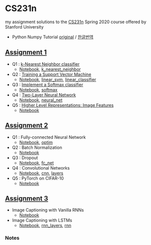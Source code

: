 # CS231n
my assignment solutions to the [CS231n](http://cs231n.stanford.edu) Spring 2020 course offered by Stanford University 

- Python Numpy Tutorial [original](https://cs231n.github.io/python-numpy-tutorial/) / [한글번역](http://aikorea.org/cs231n/python-numpy-tutorial/)


## [Assignment 1](https://cs231n.github.io/assignments2020/assignment1/)

* Q1 : [k-Nearest Neighbor classifier](https://cs231n.github.io/assignments2020/assignment1/#q1-k-nearest-neighbor-classifier-20-points)
	* [Notebook](./assignment1/knn_solution.ipynb), [k_nearest_neighbor](./assignment1/cs231n/classifiers/k_nearest_neighbor.py)
* Q2 : [Training a Support Vector Machine](https://cs231n.github.io/assignments2020/assignment1/#q2-training-a-support-vector-machine-25-points)
	* [Notebook](./assignment1/svm_solution.ipynb), [linear_svm](./assignment1/cs231n/classifiers/linear_svm.py), [linear_classifier](./assignment1/cs231n/classifiers/linear_classifier.py)
* Q3 : [Implement a Softmax classifier](https://cs231n.github.io/assignments2020/assignment1/#q3-implement-a-softmax-classifier-20-points)
	* [Notebook](./assignment1/softmax_solution.ipynb), [softmax](./assignment1/cs231n/classifiers/softmax.py)
* Q4 : [Two-Layer Neural Network](https://cs231n.github.io/assignments2020/assignment1/#q4-two-layer-neural-network-25-points)
	* [Notebook](./assignment1/two_layer_net_solution.ipynb), [neural_net](./assignment1/cs231n/classifiers/neural_net.py)
* Q5 : [Higher Level Representations: Image Features](https://cs231n.github.io/assignments2020/assignment1/#q5-higher-level-representations-image-features-10-points)
	* [Notebook](./assignment1/features_solution.ipynb)


## [Assignment 2](https://cs231n.github.io/assignments2020/assignment2/)

* Q1 : Fully-connected Neural Network
	* [Notebook](./assignment2/FullyConnectedNets_solution.ipynb), [optim](./assignment2/cs231n/optim.py)
* Q2 : Batch Normalization
	* [Notebook](./assignment2/BatchNormalization_solution.ipynb)
* Q3 : Dropout
	* [Notebook](./assignment2/Dropout_solution.ipynb), [fc_net](./assignment2/cs231n/classifiers/fc_net.py)
* Q4 : Convolutional Networks
	* [Notebook](./assignment2/ConvolutionalNetworks_solution.ipynb), [cnn](./assignment2/cs231n/classifiers/cnn.py), [layers](./assignment2/cs231n/layers.py)
* Q5 : PyTorch on CIFAR-10
	* [Notebook](./assignment2/PyTorch_solution.ipynb)

## [Assignment 3](https://cs231n.github.io/assignments2020/assignment3/)
* Image Captioning with Vanilla RNNs
	* [Notebook](./assignment3/RNN_Captioning_solution.ipynb)
* Image Captioning with LSTMs
	* [Notebook](./assignment3/LSTM_Captioning_solution.ipynb), [rnn_layers](./assignment3/cs231n/rnn_layers.py), [rnn](./assignment3/cs231n/classifiers/rnn.py)


### Notes
